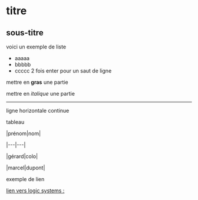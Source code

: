 # titre
## sous-titre
voici un exemple de liste
+ aaaaa
+ bbbbb
+ ccccc
2 fois enter pour un saut de ligne

mettre en **gras** une partie

mettre en *italique* une partie

---
ligne horizontale continue


tableau

|prénom|nom|

|---|---|

|gérard|colo|

|marcel|dupont|

exemple de lien

[lien vers logic systems :](www.logicsystems.fr)
